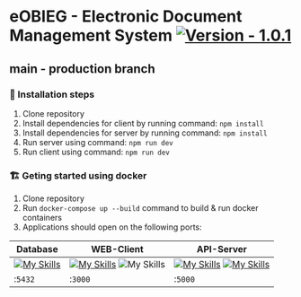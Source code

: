 # eOBIEG - Electronic Document Management System [![Version - 1.0.1](https://img.shields.io/badge/Version-1.0.1-2ea44f)](https://)

## main - production branch

### :rocket: Installation steps

1. Clone repository
2. Install dependencies for client by running command:
   `npm install`
3. Install dependencies for server by running command:
   `npm install`
4. Run server using command:
   `npm run dev`
5. Run client using command:
   `npm run dev`

### :building_construction: Geting started using docker

1. Clone repository
2. Run `docker-compose up --build` command to build & run docker containers
3. Applications should open on the following ports: 

|Database                |WEB-Client                          |API-Server                         |
|----------------|-------------------------------|-----------------------------|
|[![My Skills](https://skillicons.dev/icons?i=postgres)](https://skillicons.dev)    |[![My Skills](https://skillicons.dev/icons?i=typescript)](https://skillicons.dev)   ![My Skills](https://skillicons.dev/icons?i=react)         |[![My Skills](https://skillicons.dev/icons?i=nodejs)](https://skillicons.dev) [![My Skills](https://skillicons.dev/icons?i=express)](https://skillicons.dev)            |
|:`5432`         |:`3000`            |:`5000`            |
